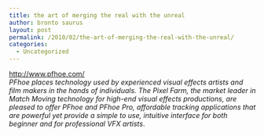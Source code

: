 ```yaml
---
title: the art of merging the real with the unreal
author: bronto saurus
layout: post
permalink: /2010/02/the-art-of-merging-the-real-with-the-unreal/
categories:
  - Uncategorized
---
```

<http://www.pfhoe.com/>  
*PFhoe places technology used by experienced visual effects artists and film makers in the hands of individuals. The Pixel Farm, the market leader in Match Moving technology for high-end visual effects productions, are pleased to offer PFhoe and PFhoe Pro, affordable tracking applications that are powerful yet provide a simple to use, intuitive interface for both beginner and for professional VFX artists*.